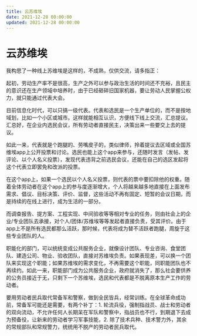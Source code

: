 ```yaml
---
title: 云苏维埃
date: 2021-12-28 00:00:00
updated: 2021-12-28 00:00:00
---
```


# 云苏维埃

我构思了一种线上苏维埃是这样的，不成熟，仅供交流，请多指正：

起初，劳动生产率不是很高，生产之外可以参与政治生活的时间还不充裕，且民主的意识还在生产领域中培养时，由于已经砸碎旧国家机器，要让劳动人民掌握公权力，就只能通过代表大会。

目前信息化时代，可以只搞一级代表。代表和选民是一个生产单位的，而不是按地域划，比如一个小区或城市。这样就能相互认识，方便线下线上交流，汇总提议。汇总好，在企业内选民会议，所有劳动者直接民主，决策出来一些要交上去的提议。

如此一来，代表就是个跑腿的、劳嘴皮子的，类似律师，拎着提议去区域或全国苏维埃app上公开投票和讨论。选民也能上这个app来参与，还随时发言（发帖、发评论、以个人名义投票），发现代表违背之前选民会议，还能在自己的选区发起将这个代表立即罢免和改派的投票。

在这个app上，如果一个选民以个人名义投票，则代表的票中要扣除他的权重。随着全体劳动者在这个app上的参与度逐渐增大，个人将越来越多地直接在上面发布需求、倡议、目标决策、评价、监督，这些活动不再有固定、短暂的会议日期，而是持续的在线上进行，成为生活的一部分。

而调查报告、提方案、工程实现、中间验收等等相对专业的任务，则由社会上的企业/专业团队去承接，对个人/团体/苏维埃等等发起者直接负责，受其评价。由于app上不是所有选民都那么活跃，那时候，代表将成为替不活跃者跑腿，周旋于这些专业团队的人。

职能化的部门，可以统统变成公共服务企业，就像设计团队、专业咨询、食堂团队、建造公司、物业、验收团队，直接对苏维埃负责。如果表现差，可以换一个团队来实现这个职能；如果苏维埃的需求变化，不再需要这个职能，同职能团队也不再续约。如此一来，职能部门成为公共服务企业，政府就消失了，那么社会要供养的公务员接近于无，只剩下一个苏维埃，选民和代表都是不脱离原本生产工作的劳动者。

要用劳动者民兵取代常备军和警察，做到全民皆兵，经常训练。在全球革命成功前，常备军可能还是需要，有两个补丁：1. 轮流兵役，强制指战员、战士和劳动者的双向流动，不允许任何人长期呆在军队和警察中，指战员也不行，到期退下去成为预备役，让新来的劳动者学习军事技能，2. 除了技术兵种、技术警力外，其余的常规部队和常规警力，统统用不脱产的劳动者民兵取代。
